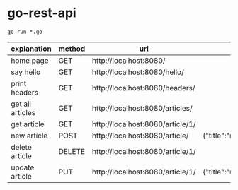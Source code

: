 # go-rest-api

```
go run *.go
```

| explanation | method | uri | additional |
| --- | --- | --- | --- |
| home page | GET | http://localhost:8080/ | |
| say hello | GET | http://localhost:8080/hello/ | |
| print headers | GET | http://localhost:8080/headers/ | |
| get all articles | GET | http://localhost:8080/articles/ | |
| get article | GET | http://localhost:8080/article/1/ | |
| new article | POST | http://localhost:8080/article/ | {"title":"newTitle","desc":"newDesc","content":"newContent"} |
| delete article | DELETE | http://localhost:8080/article/1/ | |
| update article | PUT | http://localhost:8080/article/1/ | {"title":"updTitle","desc":"updDesc","content":"updContent"} |
